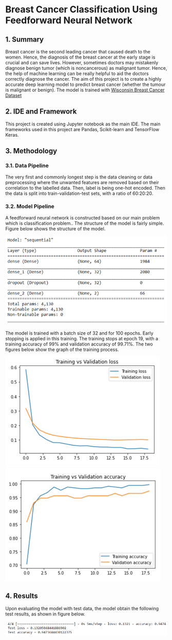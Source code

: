 # Breast Cancer Classification Using Feedforward Neural Network
## 1. Summary
Breast cancer is the second leading cancer that caused death to the women. Hence, the diagnosis of the breast cancer at the early stage is crucial and can save lives. However, sometimes doctors may mistakenly diagnose benign tumor (which is noncancerous) as malignant tumor. Hence, the help of machine learning can be really helpful to aid the doctors correctly diagnose the cancer. The aim of this project is to create a highly accurate deep learning model to predict breast cancer (whether the tumour is malignant or benign). The model is trained with [Wisconsin Breast Cancer Dataset](https://www.kaggle.com/datasets/uciml/breast-cancer-wisconsin-data)

## 2. IDE and Framework
This project is created using Jupyter notebook as the main IDE. The main frameworks used in this project are Pandas, Scikit-learn and TensorFlow Keras.

## 3. Methodology
### 3.1. Data Pipeline
The very first and commonly longest step is the data cleaning or data preprocessing where the unwanted features are removed based on their correlation to the labelled data. Then, label is being one-hot encoded. Then the data is split into train-validation-test sets, with a ratio of 60:20:20. 

### 3.2. Model Pipeline
A feedforward neural network is constructed based on our main problem which is classification problem.. The structure of the model is fairly simple. Figure below shows the structure of the model.

![Model Structure](img/model.png)

The model is trained with a batch size of 32 and for 100 epochs. Early stopping is applied in this training. The training stops at epoch 19, with a training accuracy of 99% and validation accuracy of 99.71%. The two figures below show the graph of the training process.

![Loss Graph](img/LossGraph.PNG) ![Accuracy Graph](img/AccuracyGraph.PNG)

## 4. Results
Upon evaluating the model with test data, the model obtain the following test results, as shown in figure below.

![Test Result](img/TestResult.PNG)
